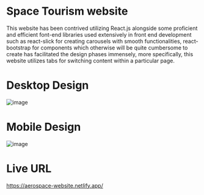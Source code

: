 # Space Tourism website

This website has been contrived utilizing React.js alongside some proficient and efficient font-end libraries used extensively in front end development such as react-slick for creating carousels with smooth functionalities, react-bootstrap for components which otherwise will be quite cumbersome to create has facilitated the design phases immensely, more specifically, this website utilizes tabs for switching content within a particular page.

# Desktop Design
![image](https://user-images.githubusercontent.com/78952955/224534261-4c30aa52-ad6f-4e43-b1c4-2731f0f3866c.png)

# Mobile Design
![image](https://user-images.githubusercontent.com/78952955/224534296-91f0b83c-f9e5-4f07-bfe5-895846fc5eab.png)

# Live URL
https://aerospace-website.netlify.app/
